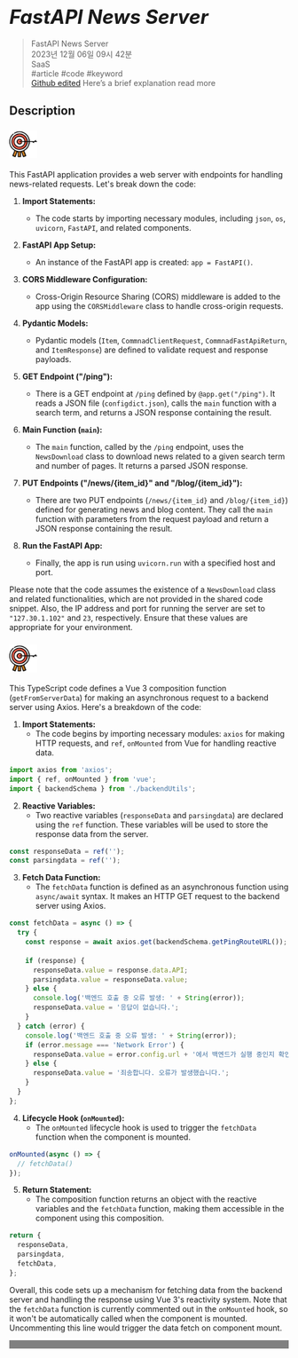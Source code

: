 # **<span style="font-size: 35px; font-style: italic;">FastAPI News Server</span>**

>FastAPI News Server  
2023년 12월 06일 09시 42분  
SaaS  
#article #code #keyword  
[Github edited](https://github.com/d10000usd/WebDocuments/tree/main/public/md/Gpt "깃허브")
Here’s a brief explanation read more
## Description  

<body class="body-full"><div class="c-custom-card"> <div class="spacing mb-2">  



###  <img src="https://raw.githubusercontent.com/d10000usd/WebDocuments/main/public/icon/Team/40-goal.svg" width="50" height="50" />   

  This FastAPI application provides a web server with endpoints for handling news-related requests. Let's break down the code:

1. **Import Statements:**
   - The code starts by importing necessary modules, including `json`, `os`, `uvicorn`, `FastAPI`, and related components.

2. **FastAPI App Setup:**
   - An instance of the FastAPI app is created: `app = FastAPI()`.

3. **CORS Middleware Configuration:**
   - Cross-Origin Resource Sharing (CORS) middleware is added to the app using the `CORSMiddleware` class to handle cross-origin requests.

4. **Pydantic Models:**
   - Pydantic models (`Item`, `CommnadClientRequest`, `CommnadFastApiReturn`, and `ItemResponse`) are defined to validate request and response payloads.

5. **GET Endpoint ("/ping"):**
   - There is a GET endpoint at `/ping` defined by `@app.get("/ping")`. It reads a JSON file (`configdict.json`), calls the `main` function with a search term, and returns a JSON response containing the result.

6. **Main Function (`main`):**
   - The `main` function, called by the `/ping` endpoint, uses the `NewsDownload` class to download news related to a given search term and number of pages. It returns a parsed JSON response.

7. **PUT Endpoints ("/news/{item_id}" and "/blog/{item_id}"):**
   - There are two PUT endpoints (`/news/{item_id}` and `/blog/{item_id}`) defined for generating news and blog content. They call the `main` function with parameters from the request payload and return a JSON response containing the result.

8. **Run the FastAPI App:**
   - Finally, the app is run using `uvicorn.run` with a specified host and port.

Please note that the code assumes the existence of a `NewsDownload` class and related functionalities, which are not provided in the shared code snippet. Also, the IP address and port for running the server are set to `"127.30.1.102"` and `23`, respectively. Ensure that these values are appropriate for your environment.


  </div></div></div>

  <body class="body-full"><div class="c-custom-card"> <div class="spacing mb-2">  



###  <img src="https://raw.githubusercontent.com/d10000usd/WebDocuments/main/public/icon/Team/40-goal.svg" width="50" height="50" />   

  This TypeScript code defines a Vue 3 composition function (`getFromServerData`) for making an asynchronous request to a backend server using Axios. Here's a breakdown of the code:

1. **Import Statements:**
   - The code begins by importing necessary modules: `axios` for making HTTP requests, and `ref`, `onMounted` from Vue for handling reactive data.

```typescript
import axios from 'axios';
import { ref, onMounted } from 'vue';
import { backendSchema } from './backendUtils';
```

2. **Reactive Variables:**
   - Two reactive variables (`responseData` and `parsingdata`) are declared using the `ref` function. These variables will be used to store the response data from the server.

```typescript
const responseData = ref('');
const parsingdata = ref('');
```

3. **Fetch Data Function:**
   - The `fetchData` function is defined as an asynchronous function using `async/await` syntax. It makes an HTTP GET request to the backend server using Axios.

```typescript
const fetchData = async () => {
  try {
    const response = await axios.get(backendSchema.getPingRouteURL());

    if (response) {
      responseData.value = response.data.API;
      parsingdata.value = responseData.value;
    } else {
      console.log('백엔드 호출 중 오류 발생: ' + String(error));
      responseData.value = '응답이 없습니다.';
    }
  } catch (error) {
    console.log('백엔드 호출 중 오류 발생: ' + String(error));
    if (error.message === 'Network Error') {
      responseData.value = error.config.url + '에서 백엔드가 실행 중인지 확인해주세요.';
    } else {
      responseData.value = '죄송합니다. 오류가 발생했습니다.';
    }
  }
};
```

4. **Lifecycle Hook (`onMounted`):**
   - The `onMounted` lifecycle hook is used to trigger the `fetchData` function when the component is mounted.

```typescript
onMounted(async () => {
  // fetchData()
});
```

5. **Return Statement:**
   - The composition function returns an object with the reactive variables and the `fetchData` function, making them accessible in the component using this composition.

```typescript
return {
  responseData,
  parsingdata,
  fetchData,
};
```

Overall, this code sets up a mechanism for fetching data from the backend server and handling the response using Vue 3's reactivity system. Note that the `fetchData` function is currently commented out in the `onMounted` hook, so it won't be automatically called when the component is mounted. Uncommenting this line would trigger the data fetch on component mount.


  </div></div></div>

  <div style="background-color: grey; height: 15px;"></div>

  